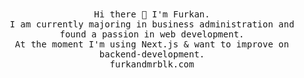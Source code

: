 <p align="center">
  <br><br>
  <samp>  
    <br>Hi there 👋 I'm Furkan.
    <br>I am currently majoring in business administration and found a passion in web development. 
    <br>At the moment I'm using Next.js & want to improve on backend-development.
    <br>furkandmrblk.com
</samp>
 <br><br><br>
</p>

